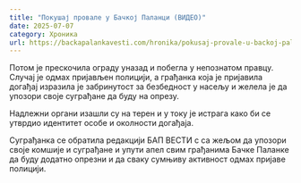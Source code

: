 ```yaml
---
title: "Покушај провале у Бачкој Паланци (ВИДЕО)"
date: 2025-07-07
category: Хроника
url: https://backapalankavesti.com/hronika/pokusaj-provale-u-backoj-palanci-video/
---
```


Потом је прескочила ограду уназад и побегла у непознатом правцу. Случај је одмах пријављен полицији, а грађанка која је пријавила догађај изразила је забринутост за безбедност у насељу и желела је да упозори своје суграђане да буду на опрезу.

Надлежни органи изашли су на терен и у току је истрага како би се утврдио идентитет особе и околности догађаја.

Суграђанка се обратила редакцији БАП ВЕСТИ с са жељом да упозори своје комшије и суграђане и упути апел свим грађанима Бачке Паланке да буду додатно опрезни и да сваку сумњиву активност одмах пријаве полицији.
